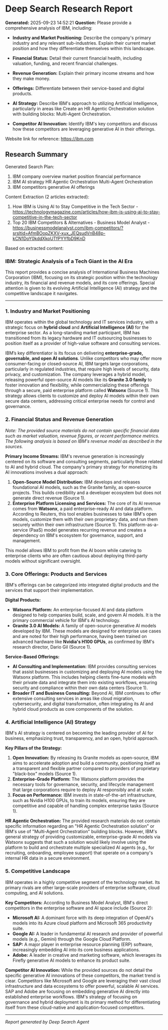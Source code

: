 # Deep Search Research Report

**Generated:** 2025-09-23 14:52:21
**Question:** Please provide a comprehensive analysis of IBM, including:

* **Industry and Market Positioning:** Describe the company's primary industry and any relevant sub-industries. Explain their current market position and how they differentiate themselves within this landscape.

* **Financial Status:** Detail their current financial health, including valuation, funding, and recent financial challenges.

* **Revenue Generation:** Explain their primary income streams and how they make money.

* **Offerings:** Differentiate between their service-based and digital products.

* **AI Strategy:** Describe IBM's approach to utilizing Artificial Intelligence, particularly in areas like Create an HR Agentic Orchestration solution with building blocks: Multi-Agent Orchestration.

* **Competitor AI Innovation:** Identify IBM's key competitors and discuss how these competitors are leveraging generative AI in their offerings.

Website link for reference: https://ibm.com

## Research Summary


Generated Search Plan:
1. IBM company overview market position financial performance
2. IBM AI strategy HR Agentic Orchestration Multi-Agent Orchestration
3. IBM competitors generative AI offerings

Content Extraction (2 articles extracted):
1. How IBM is Using AI to Stay Competitive in the Tech Sector - https://technologymagazine.com/articles/how-ibm-is-using-ai-to-stay-competitive-in-the-tech-sector
2. Top 20 IBM Competitors & Alternatives - Business Model Analyst - https://businessmodelanalyst.com/ibm-competitors/?srsltid=AfmBOopZKXV-xux_JEQsudVnB48p-kCN1DoY0kddXkoUTfPYYfbD9KnD

Based on extracted content:
### **IBM: Strategic Analysis of a Tech Giant in the AI Era**

This report provides a concise analysis of International Business Machines Corporation (IBM), focusing on its strategic position within the technology industry, its financial and revenue models, and its core offerings. Special attention is given to its evolving Artificial Intelligence (AI) strategy and the competitive landscape it navigates.

---

### **1. Industry and Market Positioning**

IBM operates within the global technology and IT services industry, with a strategic focus on **hybrid cloud** and **Artificial Intelligence (AI)** for the enterprise sector. As a long-standing market participant, IBM has transitioned from its legacy hardware and IT outsourcing businesses to position itself as a provider of high-value software and consulting services.

IBM’s key differentiator is its focus on delivering **enterprise-grade, governable, and open AI solutions**. Unlike competitors who may offer more consumer-facing or closed-source AI, IBM targets large corporations, particularly in regulated industries, that require high levels of security, data privacy, and customization. The company leverages a hybrid model, releasing powerful open-source AI models like its **Granite 3.0 family** to foster innovation and flexibility, while commercializing these offerings through a secure, paid enterprise platform called **Watsonx** (Source 1). This strategy allows clients to customize and deploy AI models within their own secure data centers, addressing critical enterprise needs for control and governance.

### **2. Financial Status and Revenue Generation**

*Note: The provided source materials do not contain specific financial data such as market valuation, revenue figures, or recent performance metrics. The following analysis is based on IBM's revenue model as described in the sources.*

**Primary Income Streams:**
IBM's revenue generation is increasingly centered on its software and consulting segments, particularly those related to AI and hybrid cloud. The company's primary strategy for monetizing its AI innovations involves a dual approach:

1.  **Open-Source Model Distribution:** IBM develops and releases foundational AI models, such as the Granite family, as open-source projects. This builds credibility and a developer ecosystem but does not generate direct revenue (Source 1).
2.  **Enterprise Platform Licensing and Services:** The core of its AI revenue comes from **Watsonx**, a paid enterprise-ready AI and data platform. According to Reuters, this tool enables businesses to take IBM's open models, customize them with their own proprietary data, and run them securely within their own infrastructure (Source 1). This platform-as-a-service (PaaS) model generates recurring revenue and creates a dependency on IBM's ecosystem for governance, support, and management.

This model allows IBM to profit from the AI boom while catering to enterprise clients who are often cautious about deploying third-party models without significant oversight.

### **3. Core Offerings: Products and Services**

IBM's offerings can be categorized into integrated digital products and the services that support their implementation.

**Digital Products:**
*   **Watsonx Platform:** An enterprise-focused AI and data platform designed to help companies build, scale, and govern AI models. It is the primary commercial vehicle for IBM's AI technology.
*   **Granite 3.0 AI Models:** A family of open-source generative AI models developed by IBM. These models are designed for enterprise use cases and are noted for their high performance, having been trained on advanced hardware like **Nvidia's H100 GPUs**, as confirmed by IBM's research director, Dario Gil (Source 1).

**Service-Based Offerings:**
*   **AI Consulting and Implementation:** IBM provides consulting services that assist businesses in customizing and deploying AI models using the Watsonx platform. This includes helping clients fine-tune models with their private data and integrate them into existing workflows, ensuring security and compliance within their own data centers (Source 1).
*   **Broader IT and Business Consulting:** Beyond AI, IBM continues to offer extensive consulting services in areas like cloud migration, cybersecurity, and digital transformation, often integrating its AI and hybrid cloud products as core components of the solution.

### **4. Artificial Intelligence (AI) Strategy**

IBM's AI strategy is centered on becoming the leading provider of AI for business, emphasizing trust, transparency, and an open, hybrid approach.

**Key Pillars of the Strategy:**
1.  **Open Innovation:** By releasing its Granite models as open-source, IBM aims to accelerate adoption and build a community, positioning itself as a transparent and flexible partner compared to providers of proprietary "black-box" models (Source 1).
2.  **Enterprise-Grade Platform:** The Watsonx platform provides the necessary tools for governance, security, and lifecycle management that large corporations require to deploy AI responsibly and at scale.
3.  **Focus on Performance:** IBM invests in state-of-the-art infrastructure, such as Nvidia H100 GPUs, to train its models, ensuring they are competitive and capable of handling complex enterprise tasks (Source 1).

**HR Agentic Orchestration:**
The provided research materials do not contain specific information regarding an "HR Agentic Orchestration solution" or IBM's use of "Multi-Agent Orchestration" building blocks. However, IBM's general strategy of providing customizable, enterprise-grade AI models via Watsonx suggests that such a solution would likely involve using the platform to build and orchestrate multiple specialized AI agents (e.g., for recruiting, onboarding, employee support) that operate on a company's internal HR data in a secure environment.

### **5. Competitive Landscape**

IBM operates in a highly competitive segment of the technology market. Its primary rivals are other large-scale providers of enterprise software, cloud computing, and AI solutions.

**Key Competitors:**
According to Business Model Analyst, IBM's direct competitors in the enterprise software and AI space include (Source 2):
*   **Microsoft AI:** A dominant force with its deep integration of OpenAI's models into its Azure cloud platform and Microsoft 365 productivity suite.
*   **Google AI:** A leader in fundamental AI research and provider of powerful models (e.g., Gemini) through the Google Cloud Platform.
*   **SAP:** A major player in enterprise resource planning (ERP) software, increasingly embedding AI into its core business applications.
*   **Adobe:** A leader in creative and marketing software, which leverages its Firefly generative AI models to enhance its product suite.

**Competitor AI Innovation:**
While the provided sources do not detail the specific generative AI innovations of these competitors, the market trend is clear. Competitors like Microsoft and Google are leveraging their vast cloud infrastructure and data ecosystems to offer powerful, scalable AI services. SAP and Adobe are focusing on embedding generative AI directly into established enterprise workflows. IBM's strategy of focusing on governance and hybrid deployment is its primary method for differentiating itself from these cloud-native and application-focused competitors.

---
*Report generated by Deep Search Agent*
